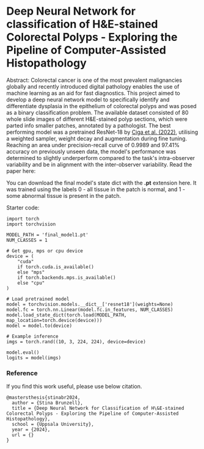 # Deep Neural Network for classification of H&E-stained Colorectal Polyps - Exploring the Pipeline of Computer-Assisted Histopathology

Abstract:
Colorectal cancer is one of the most prevalent malignancies globally and recently introduced digital pathology enables the use of machine learning as an aid for fast diagnostics. This project aimed to develop a deep neural network model to specifically identify and differentiate dysplasia in the epithelium of colorectal polyps and was posed as a binary classification problem. The available dataset consisted of 80 whole slide images of different H\&E-stained polyp sections, which were parted info smaller patches, annotated by a pathologist. The best performing model was a pretrained ResNet-18 by [Ciga et al. (2022)](https://github.com/ozanciga/self-supervised-histopathology), utilising a weighted sampler, weight decay and augmentation during fine tuning. Reaching an area under precision-recall curve of 0.9989 and 97.41\% accuracy on previously unseen data, the model's performance was determined to slightly underperform compared to the task's intra-observer variability and be in alignment with the inter-observer variability. Read the paper here:

You can download the final model's state dict with the **.pt** extension here. It was trained using the labels 0 - all tissue in the patch is normal, and 1 - some abnormal tissue is present in the patch.

Starter code:

```
import torch
import torchvision

MODEL_PATH = 'final_model1.pt'
NUM_CLASSES = 1

# Get gpu, mps or cpu device
device = (
    "cuda"
    if torch.cuda.is_available()
    else "mps"
    if torch.backends.mps.is_available()
    else "cpu"
)

# Load pretrained model
model = torchvision.models.__dict__['resnet18'](weights=None)
model.fc = torch.nn.Linear(model.fc.in_features, NUM_CLASSES)
model.load_state_dict(torch.load(MODEL_PATH, map_location=torch.device(device)))
model = model.to(device)

# Example inference
imgs = torch.rand((10, 3, 224, 224), device=device)

model.eval()
logits = model(imgs)
```

### Reference
If you find this work useful, please use below citation.

```
@mastersthesis{stinabr2024,
  author = {Stina Brunzell},
  title = {Deep Neural Network for Classification of H\&E-stained Colorectal Polyps - Exploring the Pipeline of Computer-Assisted Histopathology},
  school = {Uppsala University},
  year = {2024},
  url = {}
}
```
